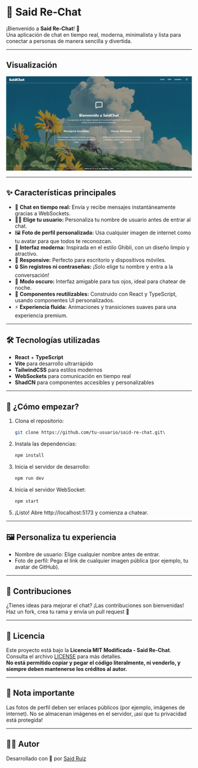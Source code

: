 # 🚀 Said Re-Chat

¡Bienvenido a **Said Re-Chat**! 🎉  
Una aplicación de chat en tiempo real, moderna, minimalista y lista para conectar a personas de manera sencilla y divertida.

---

## Visualización
![Screenshot](./public/screenshot.png)

---

## ✨ Características principales

- 💬 **Chat en tiempo real:** Envía y recibe mensajes instantáneamente gracias a WebSockets.
- 🧑‍💻 **Elige tu usuario:** Personaliza tu nombre de usuario antes de entrar al chat.
- 🖼️ **Foto de perfil personalizada:** Usa cualquier imagen de internet como tu avatar para que todos te reconozcan.
- 🎨 **Interfaz moderna:** Inspirada en el estilo Ghibli, con un diseño limpio y atractivo.
- 📱 **Responsive:** Perfecto para escritorio y dispositivos móviles.
- 🔒 **Sin registros ni contraseñas:** ¡Solo elige tu nombre y entra a la conversación!
- 🌙 **Modo oscuro:** Interfaz amigable para tus ojos, ideal para chatear de noche.
- 🧩 **Componentes reutilizables:** Construido con React y TypeScript, usando componentes UI personalizados.
- ⚡ **Experiencia fluida:** Animaciones y transiciones suaves para una experiencia premium.

---

## 🛠️ Tecnologías utilizadas

- **React** + **TypeScript**
- **Vite** para desarrollo ultrarrápido
- **TailwindCSS** para estilos modernos
- **WebSockets** para comunicación en tiempo real
- **ShadCN** para componentes accesibles y personalizables

---

## 🚦 ¿Cómo empezar?

1. Clona el repositorio:
   ```bash
   git clone https://github.com/tu-usuario/said-re-chat.git\
   ```

2. Instala las dependencias:
   ```bash
   npm install
   ```

3. Inicia el servidor de desarrollo:
   ```bash
   npm run dev
   ```

4. Inicia el servidor WebSocket:
   ```bash
   npm start
   ```

5. ¡Listo! Abre http://localhost:5173 y comienza a chatear.

---

## 🖼️ Personaliza tu experiencia

- Nombre de usuario: Elige cualquier nombre antes de entrar.
- Foto de perfil: Pega el link de cualquier imagen pública (por ejemplo, tu avatar de GitHub).

---

## 🤝 Contribuciones

¿Tienes ideas para mejorar el chat? ¡Las contribuciones son bienvenidas! Haz un fork, crea tu rama y envía un pull request 🚀

---

## 📄 Licencia

Este proyecto está bajo la **Licencia MIT Modificada - Said Re-Chat**.  
Consulta el archivo [LICENSE](./LICENSE) para más detalles.  
**No está permitido copiar y pegar el código literalmente, ni venderlo, y siempre deben mantenerse los créditos al autor.**

---

## 📢 Nota importante

Las fotos de perfil deben ser enlaces públicos (por ejemplo, imágenes de internet). No se almacenan imágenes en el servidor, ¡así que tu privacidad está protegida!

---

## 🧙‍♂️ Autor

Desarrollado con 💙 por [Said Ruiz](https://said-beta.vercel.app)
